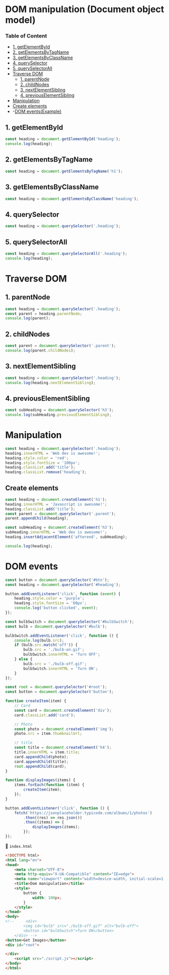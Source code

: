# DOM manipulation (Document object model)

### Table of Content
- [1. getElementById](#1-getElementById)
- [2. getElementsByTagName](#2-getElementsByTagName)
- [3. getElementsByClassName](#3-getElementsByClassName)
- [4. querySelector](#4-querySelector)
- [5. querySelectorAll](#5-querySelectorAll)
- [Traverse DOM](#Traverse-DOM)
    - [1. parentNode](#1-parentNode)
    - [2. childNodes](#2-childNodes)
    - [3. nextElementSibling](#3-nextElementSibling)
    - [4. previousElementSibling](#4-previousElementSibling)
- [Manipulation](#Manipulation)
- [Create elements](#Create-elements)
- -[DOM events(Example)](#DOM-events)

## 1. getElementById

```js
const heading = document.getElementById('heading');
console.log(heading);
```

## 2. getElementsByTagName

```js
const heading = document.getElementsByTagName('h1');
```

## 3. getElementsByClassName

```js
const heading = document.getElementsByClassName('heading');
```

## 4. querySelector

```js
const heading = document.querySelector('.heading');
```

## 5. querySelectorAll

```js
const heading = document.querySelectorAll('.heading');
console.log(heading);
```

# Traverse DOM

## 1. parentNode
```js
const heading = document.querySelector('.heading');
const parent = heading.parentNode;
console.log(parent);
```

## 2. childNodes
```js
const parent = document.querySelector('.parent');
console.log(parent.childNodes);
```

## 3. nextElementSibling
```js
const heading = document.querySelector('.heading');
console.log(heading.nextElementSibling);
```

## 4. previousElementSibling
```js
const subHeading = document.querySelector('h3');
console.log(subHeading.previousElementSibling);
```

# Manipulation
```js
const heading = document.querySelector('.heading');
heading.innerHTML = 'Web dev is awesome!';
heading.style.color = 'red';
heading.style.fontSize = '100px';
heading.classList.add('title');
heading.classList.remove('heading');
```

## Create elements
```js
const heading = document.createElement('h1');
heading.innerHTML = 'Javascript is awesome!';
heading.classList.add('title');
const parent = document.querySelector('.parent');
parent.appendChild(heading);

const subHeading = document.createElement('h3');
subHeading.innerHTML = 'Web dev is awesome!';
heading.insertAdjacentElement('afterend', subHeading);

console.log(heading);
```

# DOM events
```js
const button = document.querySelector('#btn');
const heading = document.querySelector('#heading');

button.addEventListener('click', function (event) {
    heading.style.color = 'purple';
    heading.style.fontSize = '60px';
    console.log('button clicked', event);
});

const bulbSwitch = document.querySelector('#bulbSwitch');
const bulb = document.querySelector('#bulb');

bulbSwitch.addEventListener('click', function () {
    console.log(bulb.src);
    if (bulb.src.match('off')) {
        bulb.src = './bulb-on.gif';
        bulbSwitch.innerHTML = 'Turn OFF';
    } else {
        bulb.src = './bulb-off.gif';
        bulbSwitch.innerHTML = 'Turn ON';
    }
});

const root = document.querySelector('#root');
const button = document.querySelector('button');

function createItem(item) {
    // Card
    const card = document.createElement('div');
    card.classList.add('card');

    // Photo
    const photo = document.createElement('img');
    photo.src = item.thumbnailUrl;

    // title
    const title = document.createElement('h4');
    title.innerHTML = item.title;
    card.appendChild(photo);
    card.appendChild(title);
    root.appendChild(card);
}

function displayImages(items) {
    items.forEach(function (item) {
        createItem(item);
    });
}

button.addEventListener('click', function () {
    fetch('https://jsonplaceholder.typicode.com/albums/1/photos')
        .then((res) => res.json())
        .then((items) => {
            displayImages(items);
        });
});
```

📂 `index.html`

```html
<!DOCTYPE html>
<html lang="en">
<head>
    <meta charset="UTF-8">
    <meta http-equiv="X-UA-Compatible" content="IE=edge">
    <meta name="viewport" content="width=device-width, initial-scale=1.0">
    <title>Dom manipulation</title>
    <style>
        button {
            width: 100px;
        }
    </style>
</head>
<body>
<!--     <div>
        <img id="bulb" src="./bulb-off.gif" alt="bulb-off">
        <button id="bulbSwitch">Turn ON</button>
    </div> -->
<button>Get Images</button>
<div id="root">

</div>
    <script src="./script.js"></script>
</body>
</html>
```
